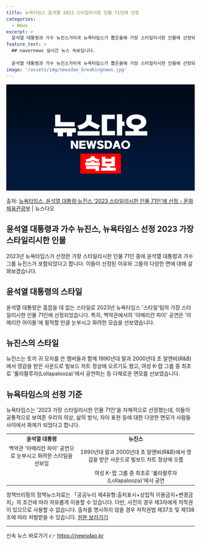```yaml
---
title: 뉴욕타임스 윤석열 2023 스타일리시한 인물 71인에 선정
categories:
  - News
excerpt: >
  윤석열 대통령과 가수 뉴진스가미국 뉴욕타임스가 뽑은올해 가장 스타일리시한 인물에 선정되었는데요. 이에 대해 …
feature_text: >
  ## navernews 실시간 뉴스 속보입니다.

  윤석열 대통령과 가수 뉴진스가미국 뉴욕타임스가 뽑은올해 가장 스타일리시한 인물에 선정되었는데요. 이에 대해 …
image: '/assets/img/newsdao_breakingnews.jpg'
---
```


![뉴스다오 속보](/assets/img/newsdao_breakingnews.jpg)

<p>출처: <a href="https://newsdao.kr/2788" rel="dofollow">뉴욕타임스, 윤석열 대통령·뉴진스 ‘2023 스타일리시한 인물 71인’에 선정 - 문화체육관광부</a> | 뉴스다오</p>

<h2>윤석열 대통령과 가수 뉴진스, 뉴욕타임스 선정 2023 가장 스타일리시한 인물</h2>
<p data-ke-size="size16">2023년 뉴욕타임스가 선정한 가장 스타일리시한 인물 71인 중에 윤석열 대통령과 가수 그룹 뉴진스가 포함되었다고 합니다. 이들이 선정된 이유와 그들의 다양한 면에 대해 살펴보겠습니다.</p>

<h2 data-ke-size="size26">윤석열 대통령의 스타일</h2>
<p data-ke-size="size16">윤석열 대통령은 흠잡을 데 없는 스타일로 2023년 뉴욕타임스 '스타일'팀의 가장 스타일리시한 인물 71인에 선정되었습니다. 특히, 백악관에서의 '아메리칸 파이' 공연은 '아메리칸 아이돌'에 필적할 만큼 눈부시고 화려한 모습을 선보였습니다.</p>

<h2 data-ke-size="size26">뉴진스의 스타일</h2>
<p data-ke-size="size16">뉴진스는 토끼 귀 모자를 쓴 멤버들과 함께 1990년대 말과 2000년대 초 알앤비(R&B)에서 영감을 받은 사운드로 빌보드 차트 정상에 오르기도 했고, 여성 K-팝 그룹 중 최초로 '롤라팔루자(Lollapalooza)'에서 공연하는 등 다채로운 면모를 선보였습니다.</p>

<h2 data-ke-size="size26">뉴욕타임스의 선정 기준</h2>
<p data-ke-size="size16">뉴욕타임스는 '2023 가장 스타일리시한 인물 71인'을 자체적으로 선정했는데, 이들이 공통적으로 보여준 우리의 의상, 삶의 방식, 자아 표현 등에 대한 다양한 면모가 사람들 사이에서 화제가 되었다고 합니다.</p>

<table>
	<tr>
		<td style="text-align: center; height: 17px;"><b>윤석열 대통령</b></td>
		<td style="text-align: center; height: 17px;"><b>뉴진스</b></td>
	</tr>
	<tr>
		<td style="text-align: center; height: 17px;">백악관 '아메리칸 파이' 공연으로 눈부시고 화려한 스타일을 선보임</td>
		<td style="text-align: center; height: 17px;">1990년대 말과 2000년대 초 알앤비(R&B)에서 영감을 받은 사운드로 빌보드 차트 정상에 오름</td>
	</tr>
	<tr>
		<td style="text-align: center; height: 17px;"></td>
		<td style="text-align: center; height: 17px;">여성 K-팝 그룹 중 최초로 '롤라팔루자(Lollapalooza)'에서 공연</td>
	</tr>
</table>

<p data-ke-size="size16">정책브리핑의 정책뉴스자료는 「공공누리 제4유형:출처표시+상업적 이용금지+변경금지」의 조건에 따라 자유롭게 이용할 수 있습니다. 다만, 사진의 경우 제3자에게 저작권이 있으므로 사용할 수 없습니다. 출처를 명시하지 않을 경우 저작권법 제37조 및 제138조에 따라 처벌받을 수 있습니다. <a href="https://newsdao.kr/2788">원문 보러가기</a></p>
<hr> 

신속 뉴스 바로가기 👉 <a href="https://newsdao.kr" rel="dofollow">https://newsdao.kr</a>


